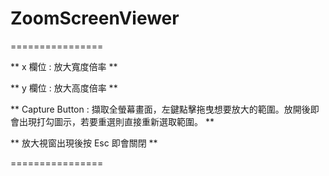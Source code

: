 
# ZoomScreenViewer

================

** x 欄位 : 放大寬度倍率 **

** y 欄位 : 放大高度倍率 **

** Capture Button : 擷取全螢幕畫面，左鍵點擊拖曳想要放大的範圍。放開後即會出現打勾圖示，若要重選則直接重新選取範圍。 **

** 放大視窗出現後按 Esc 即會關閉 **

================

